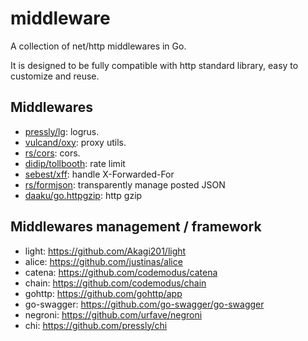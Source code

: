 # middleware

A collection of net/http middlewares in Go.

It is designed to be fully compatible with http standard library, easy to customize and reuse.

## Middlewares
* [pressly/lg](https://github.com/pressly/lg): logrus.
* [vulcand/oxy](https://github.com/vulcand/oxy): proxy utils.
* [rs/cors](https://github.com/rs/cors): cors.
* [didip/tollbooth](https://github.com/didip/tollbooth): rate limit
* [sebest/xff](https://github.com/sebest/xff): handle X-Forwarded-For
* [rs/formjson](https://github.com/rs/formjson): transparently manage posted JSON
* [daaku/go.httpgzip](https://github.com/daaku/go.httpgzip): http gzip

## Middlewares management / framework
* light: <https://github.com/Akagi201/light>
* alice: <https://github.com/justinas/alice>
* catena: <https://github.com/codemodus/catena>
* chain: <https://github.com/codemodus/chain>
* gohttp: <https://github.com/gohttp/app>
* go-swagger: <https://github.com/go-swagger/go-swagger>
* negroni: <https://github.com/urfave/negroni>
* chi: <https://github.com/pressly/chi>